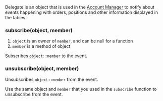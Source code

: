 Delegate is an object that is used in the [Account Manager](https://github.com/Abolfazl2647/Charts/blob/main/Account-Manager.md) to notify about events happening with orders, positions and other information displayed in the tables.

### subscribe(object, member)

1. `object` is an owner of `member`, and can be null for a function
1. `member` is a method of object

Subscribes `object::member` to the event.

### unsubscribe(object, member)

Unsubscribes `object::member` from the event.

Use the same object and `member` that you used in the `subscribe` function to unsubscribe from the event.
